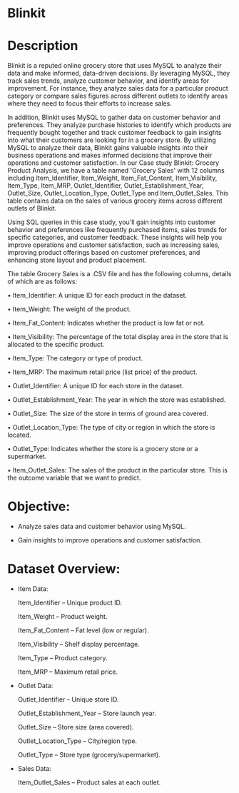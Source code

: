 # Blinkit

# Description

Blinkit is a reputed online grocery store that uses MySQL to analyze their data and make informed, data-driven decisions. By leveraging MySQL, they track sales trends, analyze customer behavior, and identify areas for improvement. For instance, they analyze sales data for a particular product category or compare sales figures across different outlets to identify areas where they need to focus their efforts to increase sales.

In addition, Blinkit uses MySQL to gather data on customer behavior and preferences. They analyze purchase histories to identify which products are frequently bought together and track customer feedback to gain insights into what their customers are looking for in a grocery store. By utilizing MySQL to analyze their data, Blinkit gains valuable insights into their business operations and makes informed decisions that improve their operations and customer satisfaction.
In our Case study Blinkit: Grocery Product Analysis, we have a table named 'Grocery Sales' with 12 columns including Item_Identifier, Item_Weight, Item_Fat_Content, Item_Visibility, Item_Type, Item_MRP, Outlet_Identifier, Outlet_Establishment_Year, Outlet_Size, Outlet_Location_Type, Outlet_Type and Item_Outlet_Sales. This table contains data on the sales of various grocery items across different outlets of Blinkit.

Using SQL queries in this case study, you'll gain insights into customer behavior and preferences like frequently purchased items, sales trends for specific categories, and customer feedback. These insights will help you improve operations and customer satisfaction, such as increasing sales, improving product offerings based on customer preferences, and enhancing store layout and product placement.

The table Grocery Sales is a .CSV file and has the following columns, details of which are as follows:

• Item_Identifier: A unique ID for each product in the dataset.

• Item_Weight: The weight of the product.

• Item_Fat_Content: Indicates whether the product is low fat or not.

• Item_Visibility: The percentage of the total display area in the store that is allocated to the specific product.

• Item_Type: The category or type of product.

• Item_MRP: The maximum retail price (list price) of the product.

• Outlet_Identifier: A unique ID for each store in the dataset.

• Outlet_Establishment_Year: The year in which the store was established.

• Outlet_Size: The size of the store in terms of ground area covered.

• Outlet_Location_Type: The type of city or region in which the store is located.

• Outlet_Type: Indicates whether the store is a grocery store or a supermarket.

• Item_Outlet_Sales: The sales of the product in the particular store. This is the outcome variable that we want to predict.

# Objective:

   - Analyze sales data and customer behavior using MySQL.

   - Gain insights to improve operations and customer satisfaction.

# Dataset Overview:

- Item Data:

    Item_Identifier – Unique product ID.

    Item_Weight – Product weight.

    Item_Fat_Content – Fat level (low or regular).

    Item_Visibility – Shelf display percentage.

    Item_Type – Product category.

    Item_MRP – Maximum retail price.

- Outlet Data:

    Outlet_Identifier – Unique store ID.

    Outlet_Establishment_Year – Store launch year.

    Outlet_Size – Store size (area covered).

    Outlet_Location_Type – City/region type.

    Outlet_Type – Store type (grocery/supermarket).

- Sales Data:

    Item_Outlet_Sales – Product sales at each outlet.



